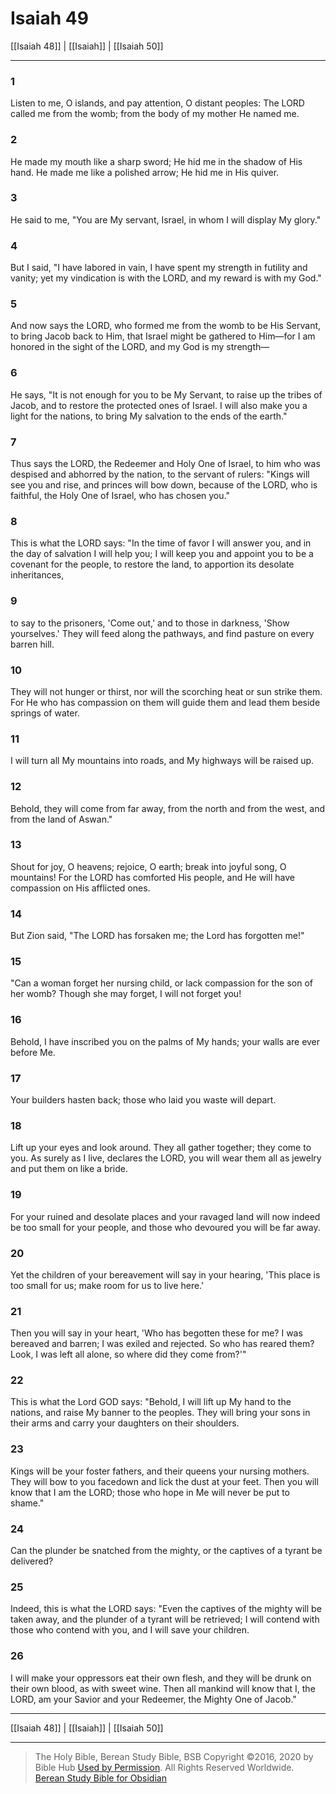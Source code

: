 # Isaiah 49

[[Isaiah 48]] | [[Isaiah]] | [[Isaiah 50]]

---

### 1
Listen to me, O islands, and pay attention, O distant peoples: The LORD called me from the womb; from the body of my mother He named me.

### 2
He made my mouth like a sharp sword; He hid me in the shadow of His hand. He made me like a polished arrow; He hid me in His quiver.

### 3
He said to me, "You are My servant, Israel, in whom I will display My glory."

### 4
But I said, "I have labored in vain, I have spent my strength in futility and vanity; yet my vindication is with the LORD, and my reward is with my God."

### 5
And now says the LORD, who formed me from the womb to be His Servant, to bring Jacob back to Him, that Israel might be gathered to Him—for I am honored in the sight of the LORD, and my God is my strength—

### 6
He says, "It is not enough for you to be My Servant, to raise up the tribes of Jacob, and to restore the protected ones of Israel. I will also make you a light for the nations, to bring My salvation to the ends of the earth."

### 7
Thus says the LORD, the Redeemer and Holy One of Israel, to him who was despised and abhorred by the nation, to the servant of rulers: "Kings will see you and rise, and princes will bow down, because of the LORD, who is faithful, the Holy One of Israel, who has chosen you."

### 8
This is what the LORD says: "In the time of favor I will answer you, and in the day of salvation I will help you; I will keep you and appoint you to be a covenant for the people, to restore the land, to apportion its desolate inheritances,

### 9
to say to the prisoners, 'Come out,' and to those in darkness, 'Show yourselves.' They will feed along the pathways, and find pasture on every barren hill.

### 10
They will not hunger or thirst, nor will the scorching heat or sun strike them. For He who has compassion on them will guide them and lead them beside springs of water.

### 11
I will turn all My mountains into roads, and My highways will be raised up.

### 12
Behold, they will come from far away, from the north and from the west, and from the land of Aswan."

### 13
Shout for joy, O heavens; rejoice, O earth; break into joyful song, O mountains! For the LORD has comforted His people, and He will have compassion on His afflicted ones.

### 14
But Zion said, "The LORD has forsaken me; the Lord has forgotten me!"

### 15
"Can a woman forget her nursing child, or lack compassion for the son of her womb? Though she may forget, I will not forget you!

### 16
Behold, I have inscribed you on the palms of My hands; your walls are ever before Me.

### 17
Your builders hasten back; those who laid you waste will depart.

### 18
Lift up your eyes and look around. They all gather together; they come to you. As surely as I live, declares the LORD, you will wear them all as jewelry and put them on like a bride.

### 19
For your ruined and desolate places and your ravaged land will now indeed be too small for your people, and those who devoured you will be far away.

### 20
Yet the children of your bereavement will say in your hearing, 'This place is too small for us; make room for us to live here.'

### 21
Then you will say in your heart, 'Who has begotten these for me? I was bereaved and barren; I was exiled and rejected. So who has reared them? Look, I was left all alone, so where did they come from?'"

### 22
This is what the Lord GOD says: "Behold, I will lift up My hand to the nations, and raise My banner to the peoples. They will bring your sons in their arms and carry your daughters on their shoulders.

### 23
Kings will be your foster fathers, and their queens your nursing mothers. They will bow to you facedown and lick the dust at your feet. Then you will know that I am the LORD; those who hope in Me will never be put to shame."

### 24
Can the plunder be snatched from the mighty, or the captives of a tyrant be delivered?

### 25
Indeed, this is what the LORD says: "Even the captives of the mighty will be taken away, and the plunder of a tyrant will be retrieved; I will contend with those who contend with you, and I will save your children.

### 26
I will make your oppressors eat their own flesh, and they will be drunk on their own blood, as with sweet wine. Then all mankind will know that I, the LORD, am your Savior and your Redeemer, the Mighty One of Jacob."

---

[[Isaiah 48]] | [[Isaiah]] | [[Isaiah 50]]

---

> The Holy Bible, Berean Study Bible, BSB
> Copyright &copy;2016, 2020 by Bible Hub
> [Used by Permission](https://berean.bible/terms.htm). All Rights Reserved Worldwide.
> [Berean Study Bible for Obsidian](https://github.com/gapmiss/berean-study-bible-for-obsidian)</small>

